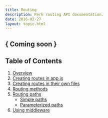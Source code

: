 ```yaml
---
title: Routing
description: Perk routing API documentation.
date: 2016-02-27
layout: topic.html
---
```


## { Coming soon }

## Table of Contents

1. [Overview](#overview)
1. [Creating routes in app.js]()
1. [Creating routes in their own files]()
1. [Routing methods]()
1. [Routing paths]()
	* [Simple paths]()
	* [Parameterized paths]()
1. [Using middleware]()